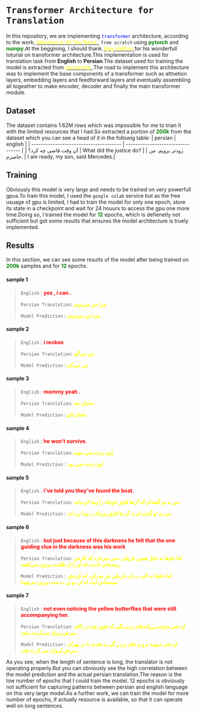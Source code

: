 # `Transformer Architecture for Translation`
In this repository, we are implementing <span style='color:blue;'>`transformer`</span> architecture, according to the work,
[<span style='color:yellow;'> Attention is All You Need </span>](https://arxiv.org/abs/1706.03762), `from scratch` using **<span style='color:green;'>pytorch**</span>
and <span style='color:green;'>**numpy**</span>.At the beggining, I should thank [<span style='color:yellow;'> Ajay Halthor </span>](https://github.com/ajhalthor)
for his wonderfull toturial on transformer architecture.This implementation is used for translation task from **English** to 
**Persian**.The dataset used for training the model is extracted from [<span style='color:yellow;'> persiannlp </span>](https://huggingface.co/datasets/persiannlp/parsinlu_translation_en_fa).The road to implement this architecture was to implement the base components of a 
transformer such as attnetion layers, embedding layers and feedforward layers and eventually assembling all togeather to make
encoder, decoder and finally the main transformer module.

## Dataset
The dataset contains 1.62M rows which was impossible for me to trian it with the limited resources that I had.So extracted a portion of 
<span style='color:green;'>**200k**</span> from the dataset which you can see a head of it in the followig table:
| persian                                | english                           |
| -------------------------------------- | --------------------------------- |
| آن وقت قاضی چه کرد؟	                 | What did the justice do?          |
| زودتر برویم. من حاضرم.                 | I am ready, my son, said Mercedes.|


## Training
Obviously this model is very large and needs to be trained on very powerfull gpus.To train this model, I used the 
`google colab` service but as the free usuage of gpu is limited, I had to train the model for only one epoch, store its state in a 
checkpoint and wait for 24 houurs to access the gpu one more time.Doing so, I trained the model for <span style='color:green;'>**12**</span> epochs, which is defienetly not 
sufficient but got some results that ensures the model architecture is truely implemented.

## Results
In this section, we can see some results of the model after being trained on <span style='color:green;'>**200k**</span> samples
and for <span style='color:green;'>**12**</span> epochs.


#### sample 1

> `English` : <span style='color:red;'>**yes , i can .**</span>
>
> `Persian Translation`: <span style='color:yellow;'>**چرا  من مي‌تونم .**</span>
>
> `Model Prediction` : <span style='color:yellow;'>**چرا  من ميزتونم .**</span>

#### sample 2

> `English` : <span style='color:red;'>**i reckon**</span>
>
> `Persian Translation`: <span style='color:yellow;'>**من می‌گم**</span>
>
> `Model Prediction` : <span style='color:yellow;'>**من می‌کم**</span>

#### sample 3

> `English` : <span style='color:red;'>**mommy yeah .**</span>
>
> `Persian Translation`: <span style='color:yellow;'>**مامان بله .**</span>
>
> `Model Prediction` : <span style='color:yellow;'>**مامان الو .**</span>

#### sample 4

> `English` : <span style='color:red;'>**he won't survive.**</span>
>
> `Persian Translation`: <span style='color:yellow;'>**اون زنده نمي مونه,**</span>
>
> `Model Prediction` : <span style='color:yellow;'>**اون زنده نمي بود**</span>

#### sample 5

> `English` : <span style='color:red;'>**i've told you they've found the boat.**</span>
>
> `Persian Translation`: <span style='color:yellow;'>**من به تو گفته‌ام که آن‌ها قایق کوچک را پیدا کرده‌اند.**</span>
>
> `Model Prediction` : <span style='color:yellow;'>**من به تو گفت  ام به آن ها قایق ورچک ر  تیدا برد  اند.**</span>

#### sample 6

> `English` : <span style='color:red;'>**but just because of this darkness he felt that the one guiding clue in the darkness was his work**</span>
>
> `Persian Translation`: <span style='color:yellow;'>**اما دقیقا به دلیل همین تاریکی حس می‌کرد که کارش ریسمانی است که او را از ظلمت بیرون می‌کشد.**</span>
>
> `Model Prediction` : <span style='color:yellow;'>**اما دقتقا به الی  ب ان داریکی چر می‌کرد که کردش میسمانی ایت اه ان بو بن ب مت بیرون می‌تهدا**</span>

#### sample 7

> `English` : <span style='color:red;'>**not even noticing the yellow butterflies that were still accompanying her.**</span>
>
> `Persian Translation`: <span style='color:yellow;'>**او حتی متوجه پروانه‌های زردرنگی که هنوز هم در بالای سرش پرواز می‌کردند نشد.**</span>
>
> `Model Prediction` : <span style='color:yellow;'>**او حتی مووبه برو ن  های زردر گی به هندی نا در بهرای سرش لروان می کر ند هدد.**</span>


As you see, when the length of sentence is long, the translator is not operating properly.But you can obviously see the high correlation between the model prediction and the actual persian translation.The reason is the low number of epochs that I could train the model.
12 epochs is obviously not sufficient for capturing patterns between persian and english language on this very large model.As a further work, we can train the model for more number of epochs, if actually resource is available, so that it can operate well on long sentences.

